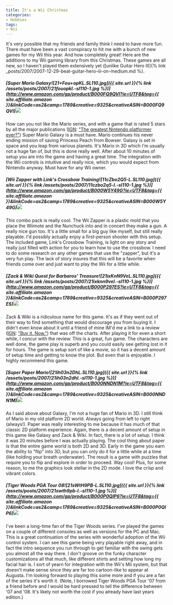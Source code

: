 ```yaml
---
title: It's a Wii Christmas
categories:
- Hobbies
tags:
- Wii
---
```


It's very possible that my friends and family think I need to have more fun. There must have been a vast conspiracy to hit me with a bunch of new games for my Wii this year. And how completely great! Here are the additions to my Wii gaming library from this Christmas. These games are all new, so I haven't played them extensively yet ([unlike Guitar Hero III]{% link _posts/2007/2007-12-29-beat-guitar-hero-iii-on-medium.md %}.

##### [Super Mario Galaxy![21+Fou+opKL._SL110_.jpg]({{ site.url }}{% link /assets/posts/2007/21fouopkl.-sl110-1.jpg %})](http://www.amazon.com/gp/product/B000FQ9QVI?ie=UTF8&tag={{ site.affiliate.amazon }}&linkCode=as2&camp=1789&creative=9325&creativeASIN=B000FQ9QVI)![](http://www.assoc-amazon.com/e/ir?t=thingelstadco-20&l=as2&o=1&a=B000FQ9QVI)

How can you not like the Mario series, and with a game that is rated 5 stars by all the major publications ([IGN](http://www.ign.com/): ["The greatest Nintendo platformer ever?"](http://wii.ign.com/articles/833/833298p1.html)) Super Mario Galaxy is a must have. Mario continues his never ending mission of saving Princess Peach from Bowser. Galaxy is set in space and you leap from various planets. It's Mario in 3D which I'm usually not a huge fan of, but this is done really well. After about 10 minutes of setup you are into the game and having a great time. The integration with the Wii controls is intuitive and really nice, which you would expect from Nintendo anyway. Must have for any Wii owner.

##### [Wii Zapper with Link's Crossbow Training![11cZbo2Q5-L._SL110_.jpg]({{ site.url }}{% link /assets/posts/2007/11czbo2q5-l.-sl110-1.jpg %})](http://www.amazon.com/gp/product/B000W5Y49G?ie=UTF8&tag={{ site.affiliate.amazon }}&linkCode=as2&camp=1789&creative=9325&creativeASIN=B000W5Y49G)![](http://www.assoc-amazon.com/e/ir?t=thingelstadco-20&l=as2&o=1&a=B000W5Y49G)

This combo pack is really cool. The Wii Zapper is a plastic mold that you place the Wiimote and the Nunchuck into and in concert they make a gun. A really nice gun too. It's a little small for a big guy like myself, but still really playable. I'd possibly actually enjoy a first-person shooter with this setup. The included game, Link's Crossbow Training, is light on any story and really just filled with action for you to learn how to use the crossbow. I need to do some research on any other games that use the "zapper", but it's a very fun play. The lack of story insures that this will be a favorite when friends come over and just want to play the Wii for a little while.

##### [Zack & Wiki Quest for Barbaros' Treasure![21ixKnN9VeL._SL110_.jpg]({{ site.url }}{% link /assets/posts/2007/21ixknn9vel.-sl110-1.jpg %})](http://www.amazon.com/gp/product/B000P297ES?ie=UTF8&tag={{ site.affiliate.amazon }}&linkCode=as2&camp=1789&creative=9325&creativeASIN=B000P297ES)![](http://www.assoc-amazon.com/e/ir?t=thingelstadco-20&l=as2&o=1&a=B000P297ES)

Zack & Wiki is a ridiculous name for this game. It's as if they went out of their way to find something that would discourage you from buying it. I didn't even know about it until a friend of mine IM'd me a link to a review ([IGN](http://www.ign.com/): ["Buy it. Now."](http://wii.ign.com/articles/829/829301p1.html)) that was off the charts. After playing it for even a short while, I concur with the review. This is a great, fun game. The characters are well done, the game play is superb and you could easily see getting lost in it for hours. The game is setup sort of like a movie, so it has a decent amount of setup time and getting to know the plot. But even that is enjoyable. I highly recommend this game.

##### [Super Paper Mario![21ih03n2DhL._SL110_.jpg]({{ site.url }}{% link /assets/posts/2007/21ih03n2dhl.-sl110-1.jpg %})](http://www.amazon.com/gp/product/B000NNDN1M?ie=UTF8&tag={{ site.affiliate.amazon }}&linkCode=as2&camp=1789&creative=9325&creativeASIN=B000NNDN1M)![](http://www.assoc-amazon.com/e/ir?t=thingelstadco-20&l=as2&o=1&a=B000NNDN1M)

As I said above about Galaxy, I'm not a huge fan of Mario in 3D. I still think of Mario in my old platform 2D world. Always going from left to right (always!). Paper was really interesting to me because it has much of that classic 2D platform experience. Again, there is a decent amount of setup in this game like Galaxy and Zack & Wiki. In fact, there is a lot of setup. I think it was 20 minutes before I was actually playing. The cool thing about paper is that the entire game world is both 2D and 3D. Early in the game you earn the ability to "flip" into 3D, but you can only do it for a little while at a time (like holding your breath underwater). The result is a game with puzzles that require you to flip and explore in order to proceed. Way cool! Plus, for some reason, to me the graphics look stellar in the 2D mode. I love the crisp and vibrant colors.

##### [Tiger Woods PGA Tour 08![21sWtH9PB-L._SL110_.jpg]({{ site.url }}{% link /assets/posts/2007/21swth9pb-l.-sl110-1.jpg %})](http://www.amazon.com/gp/product/B000P0QIP6?ie=UTF8&tag={{ site.affiliate.amazon }}&linkCode=as2&camp=1789&creative=9325&creativeASIN=B000P0QIP6)![](http://www.assoc-amazon.com/e/ir?t=thingelstadco-20&l=as2&o=1&a=B000P0QIP6)

I've been a long-time fan of the Tiger Woods series. I've played the games on a couple of different consoles as well as versions for the PC and Mac. This is a great continuation of the series with wonderful adoption of the Wii control system. I can see this game being very playable right away, and in fact the intro sequence you run through to get familiar with the swing gets you almost all the way there. I don't groove on the funky character customizations all that much, like different shirts and setting how long my facial hair is. I sort of yearn for integration with the Wii's Mii system, but that doesn't make sense since they are far too cartoon-like to appear at Augusta. I'm looking forward to playing this some more and if you are a fan of the series it's worth it. (Note, I borrowed Tiger Woods PGA Tour '07 from a friend before and I would be hard pressed to tell the difference between '07 and '08. It's likely not worth the cost if you already have last years edition.)
